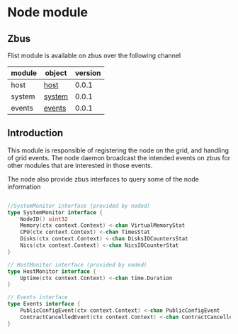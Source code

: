 # Node module

## Zbus

Flist module is available on zbus over the following channel

| module | object | version |
|--------|--------|---------|
|host   |[host](#)| 0.0.1
|system   |[system](#)| 0.0.1
|events  |[events](#)| 0.0.1


## Introduction

This module is responsible of registering the node on the grid, and handling of grid events. The node daemon broadcast the intended events on zbus for other modules that are interested in those events.

The node also provide zbus interfaces to query some of the node information

```go

//SystemMonitor interface (provided by noded)
type SystemMonitor interface {
	NodeID() uint32
	Memory(ctx context.Context) <-chan VirtualMemoryStat
	CPU(ctx context.Context) <-chan TimesStat
	Disks(ctx context.Context) <-chan DisksIOCountersStat
	Nics(ctx context.Context) <-chan NicsIOCounterStat
}

// HostMonitor interface (provided by noded)
type HostMonitor interface {
	Uptime(ctx context.Context) <-chan time.Duration
}

// Events interface
type Events interface {
	PublicConfigEvent(ctx context.Context) <-chan PublicConfigEvent
	ContractCancelledEvent(ctx context.Context) <-chan ContractCancelledEvent
}
```
